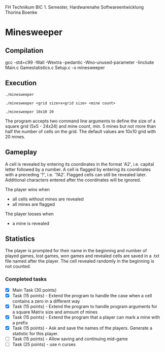 FH Technikum BIC 1. Semester, Hardwarenahe Softwareentwicklung
Thorina Boenke 

# Minesweeper
## Compilation
gcc -std=c99 -Wall -Wextra -pedantic -Wno-unused-parameter -Iinclude Main.c Gamestatistics.c Setup.c -o minesweeper

## Execution
```
./minesweeper

./minesweeper <grid size>x<grid size> <mine count>

./minesweeper 10x10 20
```

The program accepts two command line arguments to define the size of a square grid (5x5 - 24x24) and mine count, min. 5 mines but not more than half the number of cells on the grid. The default values are 10x10 grid with 20 mines.

## Gameplay
A cell is revealed by entering its coordinates in the format 'A2', i.e. capital letter followed by a number.
A cell is flagged by entering its coordinates with a preceding '?', i.e. '?A2'.
Flagged cells can still be revealed later.
Additional characters entered after the coordinates will be ignored.

The player wins when 
- all cells without mines are revealed
- all mines are flagged

The player looses when
- a mine is revealed

## Statistics
The player is prompted for their name in the beginning and number of played games, lost games, won games and revealed cells are saved in a .txt file named after the player.
The cell revealed randomly in the beginning is not counted.

### Completed tasks
- [x] Main Task (30 points)
- [x] Task (15 points) - Extend the program to handle the case when a cell contains a zero in a different way
- [x] Task (15 points) - Extend the program to handle program arguments for a square Matrix size and amount of mines
- [x] Task (15 points) - Extend the program that a player can mark a mine with a prefix
- [x] Task (15 points) - Ask and save the names of the players. Generate a statistic for this player.
- [ ] Task (15 points) - Allow saving and continuing mid-game
- [ ] Task (25 points) - use n curses
